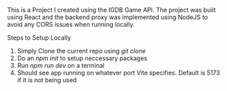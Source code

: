 This is a Project I created using the IGDB Game API. The project was built using React and the backend proxy was implemented using NodeJS to avoid any CORS issues when running locally.

Steps to Setup Locally
1) Simply Clone the current repo using _git clone_
2) Do an _npm init_ to setup neccessary packages
3) Run _npm run dev_ on a terminal
4) Should see app running on whatever port Vite specifies. Default is 5173 if it is not being used

